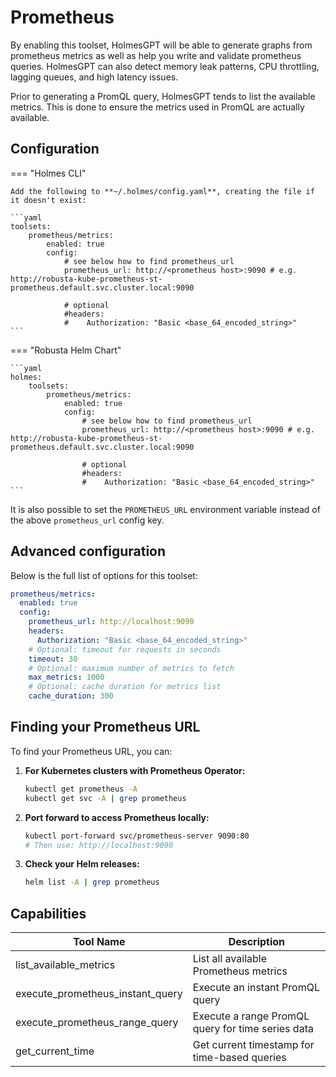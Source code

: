 # Prometheus

By enabling this toolset, HolmesGPT will be able to generate graphs from prometheus metrics as well as help you write and validate prometheus queries. HolmesGPT can also detect memory leak patterns, CPU throttling, lagging queues, and high latency issues.

Prior to generating a PromQL query, HolmesGPT tends to list the available metrics. This is done to ensure the metrics used in PromQL are actually available.

## Configuration

=== "Holmes CLI"

    Add the following to **~/.holmes/config.yaml**, creating the file if it doesn't exist:

    ```yaml
    toolsets:
        prometheus/metrics:
            enabled: true
            config:
                # see below how to find prometheus_url
                prometheus_url: http://<prometheus host>:9090 # e.g. http://robusta-kube-prometheus-st-prometheus.default.svc.cluster.local:9090

                # optional
                #headers:
                #    Authorization: "Basic <base_64_encoded_string>"
    ```

=== "Robusta Helm Chart"

    ```yaml
    holmes:
        toolsets:
            prometheus/metrics:
                enabled: true
                config:
                    # see below how to find prometheus_url
                    prometheus_url: http://<prometheus host>:9090 # e.g. http://robusta-kube-prometheus-st-prometheus.default.svc.cluster.local:9090

                    # optional
                    #headers:
                    #    Authorization: "Basic <base_64_encoded_string>"
    ```

It is also possible to set the `PROMETHEUS_URL` environment variable instead of the above `prometheus_url` config key.

## Advanced configuration

Below is the full list of options for this toolset:

```yaml
prometheus/metrics:
  enabled: true
  config:
    prometheus_url: http://localhost:9090
    headers:
      Authorization: "Basic <base_64_encoded_string>"
    # Optional: timeout for requests in seconds
    timeout: 30
    # Optional: maximum number of metrics to fetch
    max_metrics: 1000
    # Optional: cache duration for metrics list
    cache_duration: 300
```

## Finding your Prometheus URL

To find your Prometheus URL, you can:

1. **For Kubernetes clusters with Prometheus Operator:**
   ```bash
   kubectl get prometheus -A
   kubectl get svc -A | grep prometheus
   ```

2. **Port forward to access Prometheus locally:**
   ```bash
   kubectl port-forward svc/prometheus-server 9090:80
   # Then use: http://localhost:9090
   ```

3. **Check your Helm releases:**
   ```bash
   helm list -A | grep prometheus
   ```

## Capabilities

| Tool Name | Description |
|-----------|-------------|
| list_available_metrics | List all available Prometheus metrics |
| execute_prometheus_instant_query | Execute an instant PromQL query |
| execute_prometheus_range_query | Execute a range PromQL query for time series data |
| get_current_time | Get current timestamp for time-based queries |
